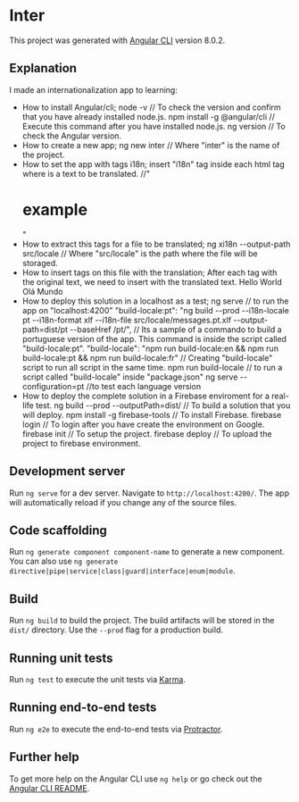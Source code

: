 # Inter

This project was generated with [Angular CLI](https://github.com/angular/angular-cli) version 8.0.2.

## Explanation

I made an internationalization app to learning:

- How to install Angular/cli;
	node -v // To check the version and confirm that you have already installed node.js.
	npm install -g @angular/cli // Execute this command after you have installed node.js.
	ng version // To check the Angular version.
- How to create a new app;
	ng new inter // Where "inter" is the name of the project.
- How  to set the app with tags i18n;
	insert "i18n" tag inside each html tag where is a text to be translated.
	//"<h1 i18n>example</h1>"  
- How to extract this tags for a file to be translated;
	ng xi18n --output-path src/locale // Where "src/locale" is the path where the file will be storaged.
- How to insert <target> tags on this file with the translation;
	After each <source></source> tag with the original text, we need to insert <target></target> 
		with the translated text.
	<source>Hello World</source>
        <target>Olá Mundo</target>
- How to deploy this solution in a localhost as a test;
	ng serve // to run the app on "localhost:4200"
	"build-locale:pt": "ng build --prod --i18n-locale pt --i18n-format xlf --i18n-file src/locale/messages.pt.xlf --output-path=dist/pt --baseHref /pt/",
		// Its a sample of a commando to build a portuguese version of the app. This command is inside the script called "build-locale:pt".
	"build-locale": "npm run build-locale:en && npm run build-locale:pt && npm run build-locale:fr"
		// Creating "build-locale" script to run all script in the same time.
	npm run build-locale // to run a script called "build-locale" inside "package.json"
	ng serve --configuration=pt //to test each language version
- How to deploy the complete solution in a Firebase enviroment for a real-life test.
	ng build --prod --outputPath=dist/ // To build a solution that you will deploy.
	npm install -g firebase-tools // To install Firebase.
	firebase login // To login after you have create the environment on Google.
	firebase init // To setup the project.
	firebase deploy // To upload the project to firebase environment.

## Development server

Run `ng serve` for a dev server. Navigate to `http://localhost:4200/`. The app will automatically reload if you change any of the source files.

## Code scaffolding

Run `ng generate component component-name` to generate a new component. You can also use `ng generate directive|pipe|service|class|guard|interface|enum|module`.

## Build

Run `ng build` to build the project. The build artifacts will be stored in the `dist/` directory. Use the `--prod` flag for a production build.

## Running unit tests

Run `ng test` to execute the unit tests via [Karma](https://karma-runner.github.io).

## Running end-to-end tests

Run `ng e2e` to execute the end-to-end tests via [Protractor](http://www.protractortest.org/).

## Further help

To get more help on the Angular CLI use `ng help` or go check out the [Angular CLI README](https://github.com/angular/angular-cli/blob/master/README.md).
